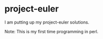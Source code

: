project-euler
=============

I am putting up my project-euler solutions.

Note: This is my first time programming in perl.
